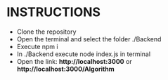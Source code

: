# INSTRUCTIONS

- Clone the repository
- Open the terminal and select the folder ./Backend
- Execute npm i
- In ./Backend execute node index.js in terminal
- Open the link: **http://localhost:3000** or **http://localhost:3000/Algorithm**
